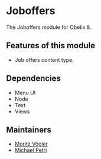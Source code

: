 Joboffers
=========

The Joboffers module for Obelix 8.

Features of this module
-----------

* Job offers content type.  

Dependencies
------------

* Menu UI
* Node
* Text
* Views

Maintainers
-----------

* [Moritz Vögler](mailto:mvoegler@artus.com)
* [Michael Petri](mailto:mpetri@artus.com)
